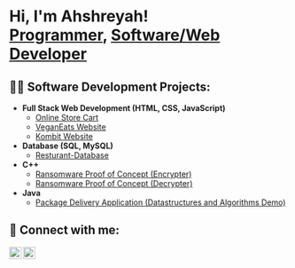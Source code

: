 <h1>Hi, I'm Ahshreyah! <br/><a href="https://github.com/joshmadakor1">Programmer</a>, <a href="https://www.linkedin.com/in/joshmadakor/">Software/Web Developer</a></h1>

<h2>👨‍💻 Software Development Projects:</h2>

- <b>Full Stack Web Development (HTML, CSS, JavaScript)</b>
  - [Online Store Cart](https://github.com/ashreyah/Store-Cart)
  - [VeganEats Website](https://github.com/ashreyah/VeganEats-Website)
  - [Kombit Website](https://github.com/ashreyah/Kombit-website)
- <b>Database (SQL, MySQL)</b>
  - [Resturant-Database](https://github.com/ashreyah/Resturant-Database)
- <b>C++</b>
  - [Ransomware Proof of Concept (Encrypter)](https://github.com/joshmadakor1/EncrypterPOC)
  - [Ransomware Proof of Concept (Decrypter)](https://github.com/joshmadakor1/DecrypterPOC)
- <b>Java</b>
  - [Package Delivery Application (Datastructures and Algorithms Demo)](https://github.com/joshmadakor1/Package-Delivery-Pathfinding-Algorithm)

<h2> 🤳 Connect with me:</h2>

[<img align="left" alt="JoshMadakor | LinkedIn" width="22px" src="https://cdn.jsdelivr.net/npm/simple-icons@v3/icons/linkedin.svg" />][linkedin]
[<img align="left" alt="JoshMadakor | Instagram" width="22px" src="https://cdn.jsdelivr.net/npm/simple-icons@v3/icons/instagram.svg" />][instagram]

[instagram]: https://www.instagram.com/joshmadakor/
[linkedin]: https://linkedin.com/in/joshmadakor

<!--
**joshmadakor1/joshmadakor1** is a ✨ _special_ ✨ repository because its `README.md` (this file) appears on your GitHub profile.

Here are some ideas to get you started:

- 🔭 I’m currently working on ...
- 🌱 I’m currently learning ...
- 👯 I’m looking to collaborate on ...
- 🤔 I’m looking for help with ...
- 💬 Ask me about ...
- 📫 How to reach me: ...
- 😄 Pronouns: ...
- ⚡ Fun fact: ...
-->
